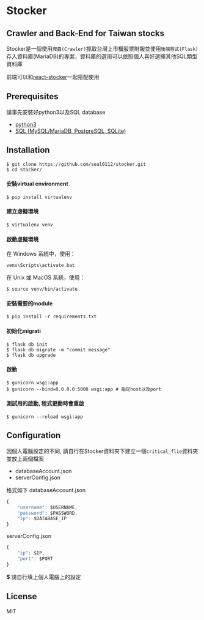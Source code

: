 # Stocker

## Crawler and Back-End for Taiwan stocks
Stocker是一個使用```爬蟲(Crawler)```抓取台灣上市櫃股票財報並使用```後端程式(Flask)```存入資料庫(MariaDB)的專案，資料庫的選用可以依照個人喜好選擇其他SQL類型資料庫

前端可以和[react-stocker](https://github.com/seal0112/react-stocker)一起搭配使用

## Prerequisites

請事先安裝好python3以及SQL database
- [python3](https://www.python.org/downloads/)
- [SQL (MySQL/MariaDB, PostgreSQL, SQLite)]()

## Installation


```shell
$ git clone https://github.com/seal0112/stocker.git
$ cd stocker/
```

#### 安裝virtual environment
```shell
$ pip install virtualenv
```

#### 建立虛擬環境
```shell
$ virtualenv venv
```

#### 啟動虛擬環境
在 Windows 系統中，使用：
```shell
venv\Scripts\activate.bat
```
在 Unix 或 MacOS 系統，使用：
```shell
$ source venv/bin/activate
```

#### 安裝需要的module
```shell
$ pip install -r requirements.txt
```

#### 初始化migrati
````shell
$ flask db init
$ flask db migrate -m "commit message"
$ flask db upgrade
````

#### 啟動
```shell
$ gunicorn wsgi:app
$ gunicorn --bind=0.0.0.0:5000 wsgi:app # 指定host以及port
```

#### 測試用的啟動, 程式更動時會重啟
```shell
$ gunicorn --reload wsgi:app
```

## Configuration
因個人電腦設定的不同, 請自行在Stocker資料夾下建立一個```critical_flie```資料夾
並放上兩個檔案
- databaseAccount.json
- serverConfig.json

格式如下
databaseAccount.json
```js
{
    "username": $USERNAME,
    "password": $PASSWORD,
    "ip": $DATABASE_IP
}
```
serverConfig.json
```js
{
    "ip": $IP,
    "port": $PORT
}
```
**$** 請自行填上個人電腦上的設定

## License
MIT